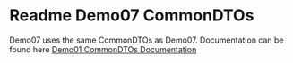 # Readme Demo07 CommonDTOs

Demo07 uses the same CommonDTOs as Demo07. Documentation can be found here [Demo01 CommonDTOs Documentation](Documentation/Details.html)
